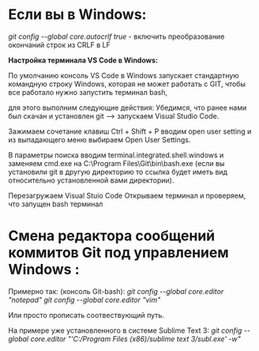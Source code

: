 # Если вы в Windows:

*git config --global core.autocrlf true*  -  включить преобразование окончаний строк из CRLF в LF

**Настройка терминала VS Code в Windows:**

По умолчанию консоль VS Code в Windows запускает стандартную командную строку Windows, которая не может работать с GIT, чтобы все работало нужно запустить терминал bash, 

для этого выполним следующие действия: Убедимся, что ранее нами был скачан и установлен git --> запускаем Visual Studio Code.

Зажимаем сочетание клавиш Ctrl + Shift + P вводим open user setting и из выпадающего меню выбираем Open User Settings.

В параметры поиска вводим terminal.integrated.shell.windows и заменяем cmd.exe на C:\\Program Files\\Git\\bin\\bash.exe 
(если вы установили git в другую директорию то ссылка будет иметь вид относительно установленной вами директории).

Перезагружаем Visual Stuio Code Открываем терминал и проверяем, что запущен bash терминал

# Смена редактора сообщений коммитов Git под управлением Windows :

Примерно так: (консоль Git-bash):
*git config --global core.editor "notepad"*
*git config --global core.editor "vim"*

Или просто прописать соотвествующий путь.

На примере уже установленного в системе Sublime Text 3:
*git config --global core.editor "'C:/Program Files (x86)/sublime text 3/subl.exe' -w"*